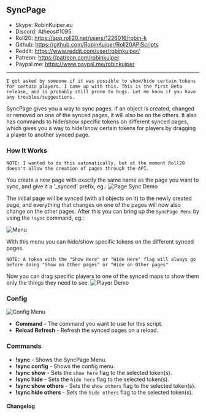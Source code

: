 ## SyncPage

* Skype: RobinKuiper.eu
* Discord: Atheos#1095
* Roll20: https://app.roll20.net/users/1226016/robin-k
* Github: https://github.com/RobinKuiper/Roll20APIScripts
* Reddit: https://www.reddit.com/user/robinkuiper/
* Patreon: https://patreon.com/robinkuiper
* Paypal.me: https://www.paypal.me/robinkuiper

---

``` I got asked by someone if it was possible to show/hide certain tokens for certain players. I came up with this. This is the first Beta release, and is probably still prone to bugs. Let me know if you have any troubles/suggestions. ```

SyncPage gives you a way to sync pages. If an object is created, changed or removed on one of the synced pages, it will also be on the others.
It also has commands to hide/show specific tokens on different synced pages, which gives you a way to hide/show certain tokens for players by dragging a player to another synced page.

### How It Works
``` NOTE: I wanted to do this automatically, but at the moment Roll20 doesn't allow the creation of pages through the API. ```

You create a new page with exactly the same name as the page you want to sync, and give it a '_synced' prefix, eg.:
![Page Sync Demo](https://i.imgur.com/VAPEBy4.png "Page Sync Demo")

The initial page will be synced (with all objects on it) to the newly created page, and everything that changes on one of the pages will now also change on the other pages.
After this you can bring up the `SyncPage Menu` by using the `!sync` command, eg.:

![Menu](https://i.imgur.com/ZvAtEtM.png "Menu")

With this menu you can hide/show specific tokens on the different synced pages.

``` NOTE: A token with the "Show Here" or "Hide Here" flag will always go before doing "Show on Other pages" or "Hide on Other pages" ```

Now you can drag specific players to one of the synced maps to show them only the things they need to see.
![Player Demo](https://i.imgur.com/o1cCyEZ.png "Player Demo")

### Config
![Config Menu](https://i.imgur.com/udtSv99.png "Config Menu")

* **Command** - The command you want to use for this script.
* **Reload Refresh** - Refresh the synced pages on a reload.

### Commands

* **!sync** - Shows the SyncPage Menu.
* **!sync config** - Shows the config menu.
* **!sync show** - Sets the `show here` flag to the selected token(s).
* **!sync hide** - Sets the `hide here` flag to the selected token(s).
* **!sync show others** - Sets the `show others` flag to the selected token(s).
* **!sync hide others** - Sets the `hide others` flag to the selected token(s).

#### Changelog